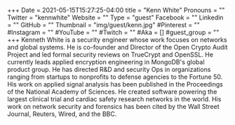 +++
Date = 2021-05-15T15:27:25-04:00
title = "Kenn White"
Pronouns = ""
Twitter = "kennwhite"
Website = ""
Type = "guest"
Facebook = ""
Linkedin = ""
GitHub = ""
Thumbnail = "img/guest/kenn.jpg"
#Pinterest = ""
#Instagram = ""
#YouTube = ""
#Twitch = ""
#Aka = []
#guest_group = ""
+++
Kenneth White is a security engineer whose work focuses on networks and global systems. He is co-founder and Director of the Open Crypto Audit Project and led formal security reviews on TrueCrypt and OpenSSL. He currently leads applied encryption engineering in MongoDB's global product group. He has directed R&D and security Ops in organizations ranging from startups to nonprofits to defense agencies to the Fortune 50. His work on applied signal analysis has been published in the Proceedings of the National Academy of Sciences. He created software powering the largest clinical trial and cardiac safety research networks in the world. His work on network security and forensics has been cited by the Wall Street Journal, Reuters, Wired, and the BBC.